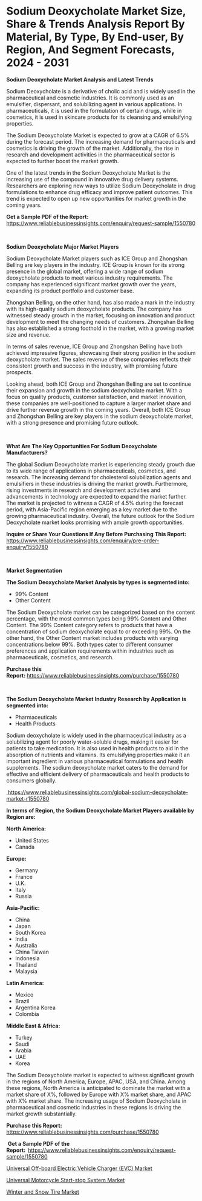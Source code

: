 <p><h1>Sodium Deoxycholate Market Size, Share & Trends Analysis Report By Material, By Type, By End-user, By Region, And Segment Forecasts, 2024 - 2031</h1></p><p><strong>Sodium Deoxycholate Market Analysis and Latest Trends</strong></p>
<p><p>Sodium Deoxycholate is a derivative of cholic acid and is widely used in the pharmaceutical and cosmetic industries. It is commonly used as an emulsifier, dispersant, and solubilizing agent in various applications. In pharmaceuticals, it is used in the formulation of certain drugs, while in cosmetics, it is used in skincare products for its cleansing and emulsifying properties.</p><p>The Sodium Deoxycholate Market is expected to grow at a CAGR of 6.5% during the forecast period. The increasing demand for pharmaceuticals and cosmetics is driving the growth of the market. Additionally, the rise in research and development activities in the pharmaceutical sector is expected to further boost the market growth.</p><p>One of the latest trends in the Sodium Deoxycholate Market is the increasing use of the compound in innovative drug delivery systems. Researchers are exploring new ways to utilize Sodium Deoxycholate in drug formulations to enhance drug efficacy and improve patient outcomes. This trend is expected to open up new opportunities for market growth in the coming years.</p></p>
<p><strong>Get a Sample PDF of the Report:&nbsp;</strong> <a href="https://www.reliablebusinessinsights.com/enquiry/request-sample/1550780">https://www.reliablebusinessinsights.com/enquiry/request-sample/1550780</a></p>
<p>&nbsp;</p>
<p><strong>Sodium Deoxycholate Major Market Players</strong></p>
<p><p>Sodium Deoxycholate Market players such as ICE Group and Zhongshan Belling are key players in the industry. ICE Group is known for its strong presence in the global market, offering a wide range of sodium deoxycholate products to meet various industry requirements. The company has experienced significant market growth over the years, expanding its product portfolio and customer base.</p><p>Zhongshan Belling, on the other hand, has also made a mark in the industry with its high-quality sodium deoxycholate products. The company has witnessed steady growth in the market, focusing on innovation and product development to meet the changing needs of customers. Zhongshan Belling has also established a strong foothold in the market, with a growing market size and revenue.</p><p>In terms of sales revenue, ICE Group and Zhongshan Belling have both achieved impressive figures, showcasing their strong position in the sodium deoxycholate market. The sales revenue of these companies reflects their consistent growth and success in the industry, with promising future prospects.</p><p>Looking ahead, both ICE Group and Zhongshan Belling are set to continue their expansion and growth in the sodium deoxycholate market. With a focus on quality products, customer satisfaction, and market innovation, these companies are well-positioned to capture a larger market share and drive further revenue growth in the coming years. Overall, both ICE Group and Zhongshan Belling are key players in the sodium deoxycholate market, with a strong presence and promising future outlook.</p></p>
<p>&nbsp;</p>
<p><strong>What Are The Key Opportunities For Sodium Deoxycholate Manufacturers?</strong></p>
<p><p>The global Sodium Deoxycholate market is experiencing steady growth due to its wide range of applications in pharmaceuticals, cosmetics, and research. The increasing demand for cholesterol solubilization agents and emulsifiers in these industries is driving the market growth. Furthermore, rising investments in research and development activities and advancements in technology are expected to expand the market further. The market is projected to witness a CAGR of 4.5% during the forecast period, with Asia-Pacific region emerging as a key market due to the growing pharmaceutical industry. Overall, the future outlook for the Sodium Deoxycholate market looks promising with ample growth opportunities.</p></p>
<p><strong>Inquire or Share Your Questions If Any Before Purchasing This Report:</strong> <a href="https://www.reliablebusinessinsights.com/enquiry/pre-order-enquiry/1550780">https://www.reliablebusinessinsights.com/enquiry/pre-order-enquiry/1550780</a></p>
<p>&nbsp;</p>
<p><strong>Market Segmentation</strong></p>
<p><strong>The Sodium Deoxycholate Market Analysis by types is segmented into:</strong></p>
<p><ul><li>99% Content</li><li>Other Content</li></ul></p>
<p><p>The Sodium Deoxycholate market can be categorized based on the content percentage, with the most common types being 99% Content and Other Content. The 99% Content category refers to products that have a concentration of sodium deoxycholate equal to or exceeding 99%. On the other hand, the Other Content market includes products with varying concentrations below 99%. Both types cater to different consumer preferences and application requirements within industries such as pharmaceuticals, cosmetics, and research.</p></p>
<p><strong>Purchase this Report:&nbsp;</strong><a href="https://www.reliablebusinessinsights.com/purchase/1550780">https://www.reliablebusinessinsights.com/purchase/1550780</a></p>
<p>&nbsp;</p>
<p><strong>The Sodium Deoxycholate Market Industry Research by Application is segmented into:</strong></p>
<p><ul><li>Pharmaceuticals</li><li>Health Products</li></ul></p>
<p><p>Sodium deoxycholate is widely used in the pharmaceutical industry as a solubilizing agent for poorly water-soluble drugs, making it easier for patients to take medication. It is also used in health products to aid in the absorption of nutrients and vitamins. Its emulsifying properties make it an important ingredient in various pharmaceutical formulations and health supplements. The sodium deoxycholate market caters to the demand for effective and efficient delivery of pharmaceuticals and health products to consumers globally.</p></p>
<p><a href="https://www.reliablebusinessinsights.com/global-sodium-deoxycholate-market-r1550780">&nbsp;https://www.reliablebusinessinsights.com/global-sodium-deoxycholate-market-r1550780</a></p>
<p><strong>In terms of Region, the Sodium Deoxycholate Market Players available by Region are:</strong></p>
<p>
    <p> <strong> North America: </strong>
        <ul>
            <li>United States</li>
            <li>Canada</li>
        </ul>
        </p> 
    <p> <strong> Europe: </strong>
        <ul>
            <li>Germany</li>
            <li>France</li>
            <li>U.K.</li>
            <li>Italy</li>
            <li>Russia</li>
        </ul>
        </p> 
    <p> <strong> Asia-Pacific: </strong>
        <ul>
            <li>China</li>
            <li>Japan</li>
            <li>South Korea</li>
            <li>India</li>
            <li>Australia</li>
            <li>China Taiwan</li>
            <li>Indonesia</li>
            <li>Thailand</li>
            <li>Malaysia</li>
        </ul>
        </p> 
    <p> <strong> Latin America: </strong>
        <ul>
            <li>Mexico</li>
            <li>Brazil</li>
            <li>Argentina Korea</li>
            <li>Colombia</li>
        </ul>
        </p> 
    <p> <strong> Middle East & Africa: </strong>
        <ul>
            <li>Turkey</li>
            <li>Saudi</li>
            <li>Arabia</li>
            <li>UAE</li>
            <li>Korea</li>
        </ul>
    </p>
    </p>
<p><p>The Sodium Deoxycholate market is expected to witness significant growth in the regions of North America, Europe, APAC, USA, and China. Among these regions, North America is anticipated to dominate the market with a market share of X%, followed by Europe with X% market share, and APAC with X% market share. The increasing usage of Sodium Deoxycholate in pharmaceutical and cosmetic industries in these regions is driving the market growth substantially.</p></p>
<p><strong>Purchase this Report: </strong><a href="https://www.reliablebusinessinsights.com/purchase/1550780">https://www.reliablebusinessinsights.com/purchase/1550780</a></p>
<p>&nbsp;<strong>Get a Sample PDF of the Report:&nbsp;&nbsp;</strong><a href="https://www.reliablebusinessinsights.com/enquiry/request-sample/1550780">https://www.reliablebusinessinsights.com/enquiry/request-sample/1550780</a></p>
<p><strong></strong></p>
<p><p><a href="https://github.com/RyleeBauch2023/Market-Research-Report-List-1/blob/main/universal-off-board-electric-vehicle-charger-evc-market.md">Universal Off-board Electric Vehicle Charger (EVC) Market</a></p><p><a href="https://github.com/jodemen/Market-Research-Report-List-3/blob/main/universal-motorcycle-start-stop-system-market.md">Universal Motorcycle Start-stop System Market</a></p><p><a href="https://github.com/marloy8/Market-Research-Report-List-5/blob/main/winter-and-snow-tire-market.md">Winter and Snow Tire Market</a></p></p>